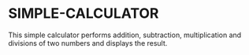 # SIMPLE-CALCULATOR
This simple calculator performs addition, subtraction, multiplication and divisions of two numbers and displays the result.
